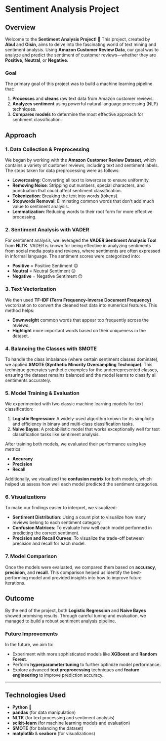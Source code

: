 # **Sentiment Analysis Project**

## **Overview**
Welcome to the **Sentiment Analysis Project**! 🚀 This project, created by **Abul** and **Oisin**, aims to delve into the fascinating world of text mining and sentiment analysis. Using **Amazon Customer Review Data**, our goal was to analyze and predict the sentiment of customer reviews—whether they are **Positive**, **Neutral**, or **Negative**.

### **Goal**
The primary goal of this project was to build a machine learning pipeline that:
1. **Processes** and **cleans** raw text data from Amazon customer reviews.
2. **Analyzes sentiment** using powerful natural language processing (NLP) techniques.
3. **Compares models** to determine the most effective approach for sentiment classification.

## **Approach**

### **1. Data Collection & Preprocessing** 
We began by working with the **Amazon Customer Review Dataset**, which contains a variety of customer reviews, including text and sentiment labels. The steps taken for data preprocessing were as follows:
- **Lowercasing**: Converting all text to lowercase to ensure uniformity.
- **Removing Noise**: Stripping out numbers, special characters, and punctuation that could affect sentiment classification.
- **Tokenization**: Breaking the text into words (tokens).
- **Stopwords Removal**: Eliminating common words that don't add much value to sentiment analysis.
- **Lemmatization**: Reducing words to their root form for more effective processing.

### **2. Sentiment Analysis with VADER**
For sentiment analysis, we leveraged the **VADER Sentiment Analysis Tool** from **NLTK**. VADER is known for being effective in analyzing sentiments from social media posts and reviews, where sentiments are often expressed in informal language. The sentiment scores were categorized into:
- **Positive** = Positive Sentiment 😊
- **Neutral** = Neutral Sentiment 😐
- **Negative** = Negative Sentiment 😔

### **3. Text Vectorization**
We then used **TF-IDF (Term Frequency-Inverse Document Frequency)** vectorization to convert the cleaned text data into numerical features. This method helps:
- **Downweight** common words that appear too frequently across the reviews.
- **Highlight** more important words based on their uniqueness in the dataset.

### **4. Balancing the Classes with SMOTE**
To handle the class imbalance (where certain sentiment classes dominate), we applied **SMOTE (Synthetic Minority Oversampling Technique)**. This technique generates synthetic examples for the underrepresented classes, ensuring the dataset remains balanced and the model learns to classify all sentiments accurately.

### **5. Model Training & Evaluation**
We experimented with two classic machine learning models for text classification:
1. **Logistic Regression**: A widely-used algorithm known for its simplicity and efficiency in binary and multi-class classification tasks.
2. **Naive Bayes**: A probabilistic model that works exceptionally well for text classification tasks like sentiment analysis.

After training both models, we evaluated their performance using key metrics:
- **Accuracy**
- **Precision**
- **Recall**

Additionally, we visualized the **confusion matrix** for both models, which helped us assess how well each model predicted the sentiment categories.

### **6. Visualizations**
To make our findings easier to interpret, we visualized:
- **Sentiment Distribution**: Using a count plot to visualize how many reviews belong to each sentiment category.
- **Confusion Matrices**: To evaluate how well each model performed in predicting the correct sentiment.
- **Precision and Recall Curves**: To visualize the trade-off between precision and recall for each model.

### **7. Model Comparison**
Once the models were evaluated, we compared them based on **accuracy**, **precision**, and **recall**. This comparison helped us identify the best-performing model and provided insights into how to improve future iterations.

## **Outcome**
By the end of the project, both **Logistic Regression** and **Naive Bayes** showed promising results. Through careful tuning and evaluation, we managed to build a robust sentiment analysis pipeline.

### **Future Improvements**
In the future, we aim to:
- Experiment with more sophisticated models like **XGBoost** and **Random Forest**.
- Perform **hyperparameter tuning** to further optimize model performance.
- Explore advanced **text preprocessing** techniques and **feature engineering** to improve prediction accuracy.

---

## **Technologies Used**
- **Python** 🐍
- **pandas** (for data manipulation)
- **NLTK** (for text processing and sentiment analysis)
- **scikit-learn** (for machine learning models and evaluation)
- **SMOTE** (for balancing the dataset)
- **matplotlib** & **seaborn** (for visualizations)
